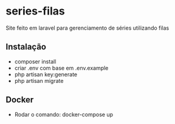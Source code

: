 # series-filas
Site feito em laravel para gerenciamento de séries utilizando filas

## Instalação

* composer install
* criar .env com base em .env.example
* php artisan key:generate
* php artisan migrate

## Docker

* Rodar o comando: docker-compose up
